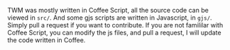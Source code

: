 TWM was mostly written in Coffee Script, 
all the source code can be viewed in `src/`.
And some gjs scripts are written in Javascript, in `gjs/`.
Simply pull a request if you want to contribute.
If you are not famililar with Coffee Script, you can modify the js files, and pull a request, I will update the code written in Coffee.
